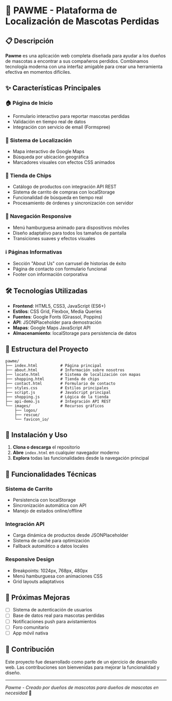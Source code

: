 # 🐾 PAWME - Plataforma de Localización de Mascotas Perdidas

## 📋 Descripción

**Pawme** es una aplicación web completa diseñada para ayudar a los dueños de mascotas a encontrar a sus compañeros perdidos. Combinamos tecnología moderna con una interfaz amigable para crear una herramienta efectiva en momentos difíciles.

## ✨ Características Principales

### 🏠 **Página de Inicio**
- Formulario interactivo para reportar mascotas perdidas
- Validación en tiempo real de datos
- Integración con servicio de email (Formspree)

### 📍 **Sistema de Localización**
- Mapa interactivo de Google Maps
- Búsqueda por ubicación geográfica
- Marcadores visuales con efectos CSS animados

### 🛒 **Tienda de Chips**
- Catálogo de productos con integración API REST
- Sistema de carrito de compras con localStorage
- Funcionalidad de búsqueda en tiempo real
- Procesamiento de órdenes y sincronización con servidor

### 📱 **Navegación Responsive**
- Menú hamburguesa animado para dispositivos móviles
- Diseño adaptativo para todos los tamaños de pantalla
- Transiciones suaves y efectos visuales

### ℹ️ **Páginas Informativas**
- Sección "About Us" con carrusel de historias de éxito
- Página de contacto con formulario funcional
- Footer con información corporativa

## 🛠️ Tecnologías Utilizadas

- **Frontend**: HTML5, CSS3, JavaScript (ES6+)
- **Estilos**: CSS Grid, Flexbox, Media Queries
- **Fuentes**: Google Fonts (Girassol, Poppins)
- **API**: JSONPlaceholder para demostración
- **Mapas**: Google Maps JavaScript API
- **Almacenamiento**: localStorage para persistencia de datos

## 📁 Estructura del Proyecto

```
pawme/
├── index.html          # Página principal
├── about.html          # Información sobre nosotros
├── locate.html         # Sistema de localización con mapas
├── shopping.html       # Tienda de chips
├── contact.html        # Formulario de contacto
├── styles.css          # Estilos principales
├── script.js           # JavaScript principal
├── shopping.js         # Lógica de la tienda
├── api-demo.js         # Integración API REST
└── images/             # Recursos gráficos
    ├── logos/
    ├── rescue/
    └── favicon_io/
```

## 🚀 Instalación y Uso

1. **Clona o descarga** el repositorio
2. **Abre** `index.html` en cualquier navegador moderno
3. **Explora** todas las funcionalidades desde la navegación principal

## 🔧 Funcionalidades Técnicas

### Sistema de Carrito
- Persistencia con localStorage
- Sincronización automática con API
- Manejo de estados online/offline

### Integración API
- Carga dinámica de productos desde JSONPlaceholder
- Sistema de caché para optimización
- Fallback automático a datos locales

### Responsive Design
- Breakpoints: 1024px, 768px, 480px
- Menú hamburguesa con animaciones CSS
- Grid layouts adaptativos

## 🎯 Próximas Mejoras

- [ ] Sistema de autenticación de usuarios
- [ ] Base de datos real para mascotas perdidas
- [ ] Notificaciones push para avistamientos
- [ ] Foro comunitario
- [ ] App móvil nativa

## 👥 Contribución

Este proyecto fue desarrollado como parte de un ejercicio de desarrollo web. Las contribuciones son bienvenidas para mejorar la funcionalidad y diseño.

---

*Pawme - Creado por dueños de mascotas para dueños de mascotas en necesidad* 🐾